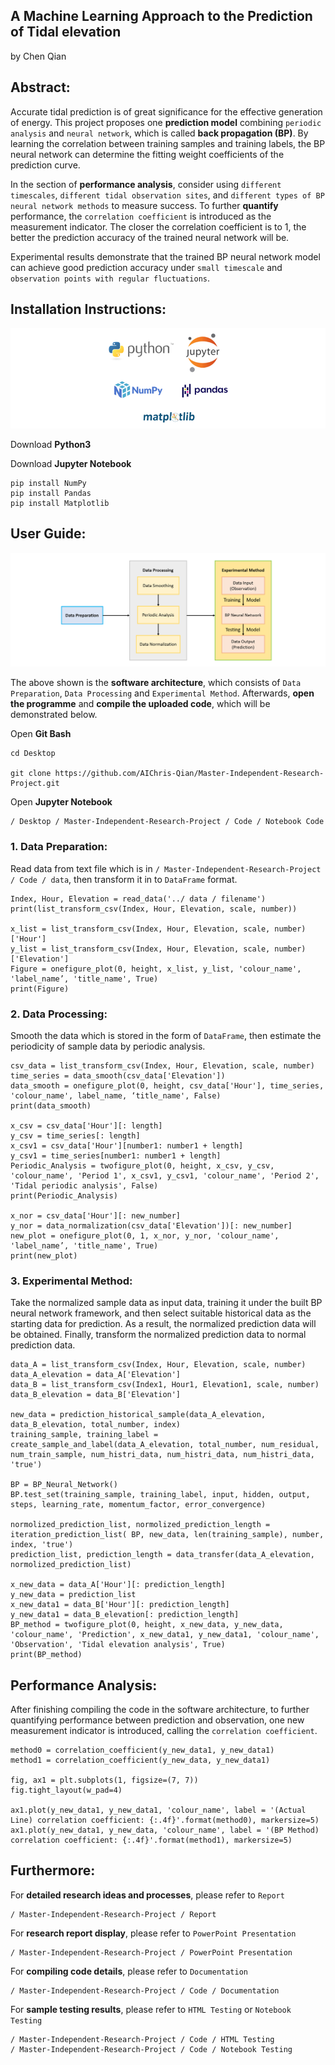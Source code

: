 ## A Machine Learning Approach to the Prediction of Tidal elevation 
   by Chen Qian  

**Abstract:**
------------------------------

Accurate tidal prediction is of great significance for the effective generation of energy. This project proposes one **prediction model** combining `periodic analysis` and `neural network`, which is called **back propagation (BP)**. By learning the correlation between training samples and training labels, the BP neural network can determine the fitting weight coefficients of the prediction curve. 

In the section of **performance analysis**, consider using `different timescales`, `different tidal observation sites`, and `different types of BP neural network methods` to measure success. To further **quantify** performance, the `correlation coefficient` is introduced as the measurement indicator. The closer the correlation coefficient is to 1, the better the prediction accuracy of the trained neural network will be. 

Experimental results demonstrate that the trained BP neural network model can achieve good prediction accuracy under `small timescale` and `observation points with regular fluctuations`.


                                                     
**Installation Instructions:**
------------------------------

![](https://github.com/AIChris-Qian/Master-Independent-Research-Project/blob/main/Code/Figure/logo.png)


Download **Python3**

Download **Jupyter Notebook**

    pip install NumPy
    pip install Pandas
    pip install Matplotlib


**User Guide:**
------------------------------

![](https://github.com/AIChris-Qian/Master-Independent-Research-Project/blob/main/Code/Figure/software%20architecture.png)


The above shown is the **software architecture**, which consists of `Data Preparation`, `Data Processing` and `Experimental Method`. Afterwards, **open the programme** and **compile the uploaded code**, which will be demonstrated below. 

Open **Git Bash**

    cd Desktop
          
    git clone https://github.com/AIChris-Qian/Master-Independent-Research-Project.git
          
Open **Jupyter Notebook**

    / Desktop / Master-Independent-Research-Project / Code / Notebook Code
    

### 1. Data Preparation:

   Read data from text file which is in `/ Master-Independent-Research-Project / Code / data`, then transform it in to `DataFrame` format.

    Index, Hour, Elevation = read_data('../ data / filename')
    print(list_transform_csv(Index, Hour, Elevation, scale, number))
  
    x_list = list_transform_csv(Index, Hour, Elevation, scale, number)['Hour']
    y_list = list_transform_csv(Index, Hour, Elevation, scale, number)['Elevation']
    Figure = onefigure_plot(0, height, x_list, y_list, 'colour_name', 'label_name’, 'title_name', True)
    print(Figure)
    
    
### 2. Data Processing:  
 
   Smooth the data which is stored in the form of `DataFrame`, then estimate the periodicity of sample data by periodic analysis.
 
    csv_data = list_transform_csv(Index, Hour, Elevation, scale, number)
    time_series = data_smooth(csv_data['Elevation'])
    data_smooth = onefigure_plot(0, height, csv_data['Hour'], time_series, 'colour_name', label_name, ‘title_name', False)
    print(data_smooth)
    
    x_csv = csv_data['Hour'][: length]
    y_csv = time_series[: length]
    x_csv1 = csv_data['Hour'][number1: number1 + length]
    y_csv1 = time_series[number1: number1 + length]
    Periodic_Analysis = twofigure_plot(0, height, x_csv, y_csv, 'colour_name', 'Period 1', x_csv1, y_csv1, 'colour_name', 'Period 2', 'Tidal periodic analysis', False)
    print(Periodic_Analysis)

    x_nor = csv_data['Hour'][: new_number]
    y_nor = data_normalization(csv_data['Elevation'])[: new_number]
    new_plot = onefigure_plot(0, 1, x_nor, y_nor, 'colour_name', 'label_name’, 'title_name', True)
    print(new_plot)
    
    
### 3. Experimental Method:

Take the normalized sample data as input data, training it under the built BP neural network framework, and then select suitable historical data as the starting data for prediction. As a result, the normalized prediction data will be obtained. Finally, transform the normalized prediction data to normal prediction data.
    
    data_A = list_transform_csv(Index, Hour, Elevation, scale, number)
    data_A_elevation = data_A['Elevation']
    data_B = list_transform_csv(Index1, Hour1, Elevation1, scale, number)
    data_B_elevation = data_B['Elevation']
    
    new_data = prediction_historical_sample(data_A_elevation, data_B_elevation, total_number, index)
    training_sample, training_label = create_sample_and_label(data_A_elevation, total_number, num_residual, num_train_sample, num_histri_data, num_histri_data, num_histri_data, 'true')

    BP = BP_Neural_Network()
    BP.test_set(training_sample, training_label, input, hidden, output, steps, learning_rate, momentum_factor, error_convergence)
    
    normolized_prediction_list, normolized_prediction_length = iteration_prediction_list( BP, new_data, len(training_sample), number, index, 'true')
    prediction_list, prediction_length = data_transfer(data_A_elevation, normolized_prediction_list)
    
    x_new_data = data_A['Hour'][: prediction_length]
    y_new_data = prediction_list
    x_new_data1 = data_B['Hour'][: prediction_length]
    y_new_data1 = data_B_elevation[: prediction_length]
    BP_method = twofigure_plot(0, height, x_new_data, y_new_data, 'colour_name', 'Prediction', x_new_data1, y_new_data1, 'colour_name', 'Observation', 'Tidal elevation analysis', True)
    print(BP_method)
    
    
**Performance Analysis:**   
------------------------------

After finishing compiling the code in the software architecture, to further quantifying performance between prediction and observation, one new measurement indicator is   introduced, calling the `correlation coefficient`.

    method0 = correlation_coefficient(y_new_data1, y_new_data1)
    method1 = correlation_coefficient(y_new_data, y_new_data1)

    fig, ax1 = plt.subplots(1, figsize=(7, 7))
    fig.tight_layout(w_pad=4)
    
    ax1.plot(y_new_data1, y_new_data1, 'colour_name', label = '(Actual Line) correlation coefficient: {:.4f}'.format(method0), markersize=5)
    ax1.plot(y_new_data1, y_new_data, 'colour_name', label = '(BP Method) correlation coefficient: {:.4f}'.format(method1), markersize=5)


**Furthermore:**
------------------------------

For **detailed research ideas and processes**, please refer to `Report`
   
    / Master-Independent-Research-Project / Report
    
For **research report display**, please refer to `PowerPoint Presentation`
   
    / Master-Independent-Research-Project / PowerPoint Presentation
    
For **compiling code details**, please refer to `Documentation`
   
    / Master-Independent-Research-Project / Code / Documentation 
     
For **sample testing results**, please refer to `HTML Testing` or `Notebook Testing`
   
    / Master-Independent-Research-Project / Code / HTML Testing
    / Master-Independent-Research-Project / Code / Notebook Testing
